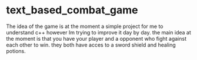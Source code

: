 # text_based_combat_game

The idea of the game is at the moment a simple project for me to understand c++ however Im trying to improve it day by day.
the main idea at the moment is that you have your player and a opponent who fight against each other to win.
they both have acces to a sword shield and healing potions.

